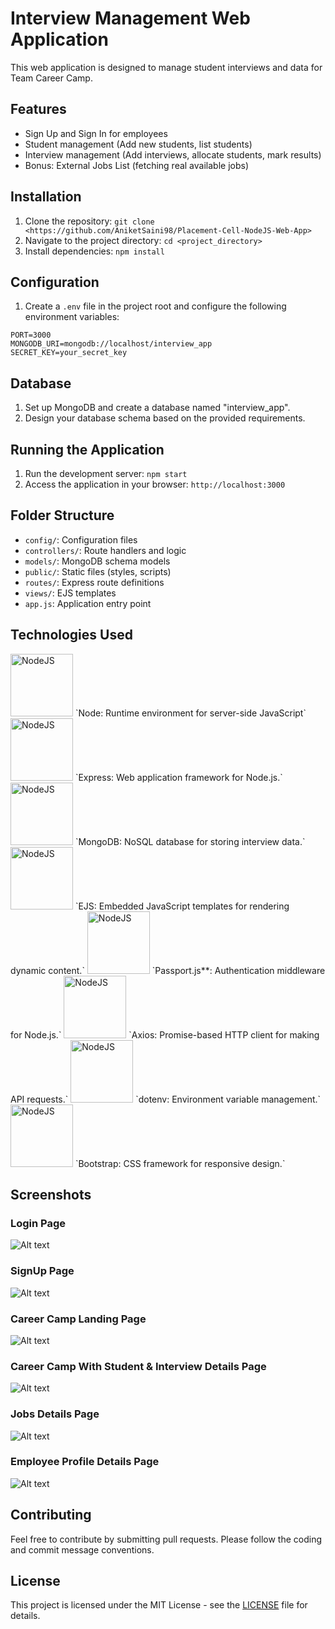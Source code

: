 # Interview Management Web Application

This web application is designed to manage student interviews and data for Team Career Camp.

## Features

- Sign Up and Sign In for employees
- Student management (Add new students, list students)
- Interview management (Add interviews, allocate students, mark results)
- Bonus: External Jobs List (fetching real available jobs)

## Installation

1. Clone the repository: `git clone <https://github.com/AniketSaini98/Placement-Cell-NodeJS-Web-App>`
2. Navigate to the project directory: `cd <project_directory>`
3. Install dependencies: `npm install`

## Configuration

1. Create a `.env` file in the project root and configure the following environment variables:
```
PORT=3000
MONGODB_URI=mongodb://localhost/interview_app
SECRET_KEY=your_secret_key
```

## Database

1. Set up MongoDB and create a database named "interview_app".
2. Design your database schema based on the provided requirements.

## Running the Application

1. Run the development server: `npm start`
2. Access the application in your browser: `http://localhost:3000`

## Folder Structure

- `config/`: Configuration files
- `controllers/`: Route handlers and logic
- `models/`: MongoDB schema models
- `public/`: Static files (styles, scripts)
- `routes/`: Express route definitions
- `views/`: EJS templates
- `app.js`: Application entry point

## Technologies Used

<img src="https://img.icons8.com/?size=512&id=54087&format=png" alt="NodeJS" width="100px" height="100px"/>
`Node: Runtime environment for server-side JavaScript`
<img src="https://img.icons8.com/?size=512&id=PZQVBAxaueDJ&format=png" alt="NodeJS" width="100px" height="100px"/>
`Express: Web application framework for Node.js.`
<img src="https://img.icons8.com/?size=512&id=8rKdRqZFLurS&format=png" alt="NodeJS" width="100px" height="100px"/>
`MongoDB: NoSQL database for storing interview data.`
<img src="https://img.icons8.com/?size=512&id=Pxe6MGswB8pX&format=png" alt="NodeJS" width="100px" height="100px"/>
`EJS: Embedded JavaScript templates for rendering dynamic content.`
<img src="https://www.passportjs.org/images/PassportJS.svg" alt="NodeJS" width="100px" height="100px"/>
`Passport.js**: Authentication middleware for Node.js.`
<img src="https://axios-http.com/assets/logo.svg" alt="NodeJS" width="100px" height="100px"/>
`Axios: Promise-based HTTP client for making API requests.`
<img src="https://raw.githubusercontent.com/motdotla/dotenv/master/dotenv.svg" alt="NodeJS" width="100px" height="100px"/>
`dotenv: Environment variable management.`
<img src="https://img.icons8.com/?size=512&id=ZMc42tPbG32H&format=png" alt="NodeJS" width="100px" height="100px"/>
`Bootstrap: CSS framework for responsive design.`

## Screenshots

### Login Page
![Alt text](/assets/1.1.Employee_Login.png)

### SignUp Page
![Alt text](/assets/Employee_SignUp_Page.png)

### Career Camp Landing Page
![Alt text](/assets/Career_Camp.png)

### Career Camp With Student & Interview Details Page
![Alt text](/assets/Career_Camp_Student_&_Interview_Details.png)

### Jobs Details Page
![Alt text](/assets/Job_Portal.png)

### Employee Profile Details Page
![Alt text](/assets/Profile.png)

## Contributing

Feel free to contribute by submitting pull requests. Please follow the coding and commit message conventions.

## License

This project is licensed under the MIT License - see the [LICENSE](LICENSE) file for details.

